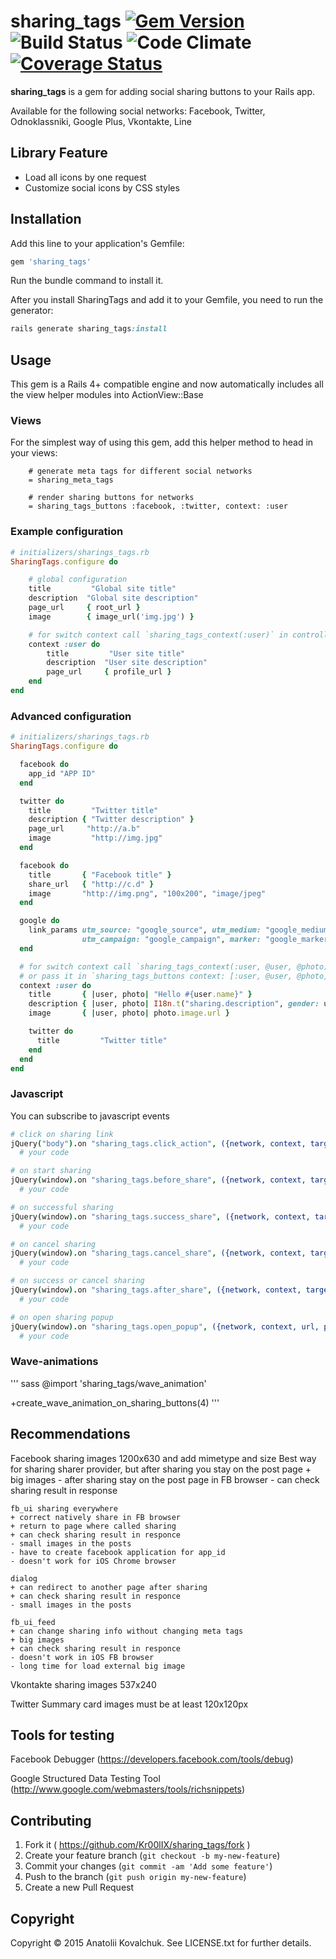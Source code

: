 # sharing_tags [![Gem Version](https://badge.fury.io/rb/sharing_tags.svg)](http://badge.fury.io/rb/sharing_tags) ![Build Status](https://circleci.com/gh/Kr00lIX/sharing_tags/tree/master.png?style=shield&circle-token=3d49c13a66c4bde62a4be235e2442b78d66c36de) ![Code Climate](https://codeclimate.com/github/Kr00lIX/sharing_tags/badges/gpa.svg) [![Coverage Status](https://coveralls.io/repos/Kr00lIX/sharing_tags/badge.svg)](https://coveralls.io/r/Kr00lIX/sharing_tags)


**sharing_tags** is a gem for adding social sharing buttons to your Rails app. 

Available for the following social networks: Facebook, Twitter, Odnoklassniki, Google Plus, Vkontakte, Line

## Library Feature

* Load all icons by one request
* Customize social icons by CSS styles


## Installation

Add this line to your application's Gemfile:

```ruby
gem 'sharing_tags'
```

Run the bundle command to install it.

After you install SharingTags and add it to your Gemfile, you need to run the generator:

```ruby
rails generate sharing_tags:install
```

## Usage

This gem is a Rails 4+ compatible engine and now automatically includes all the view helper modules into ActionView::Base

### Views
For the simplest way of using this gem, add this helper method to head in your views:
```haml
    # generate meta tags for different social networks
    = sharing_meta_tags

    # render sharing buttons for networks
    = sharing_tags_buttons :facebook, :twitter, context: :user
```


### Example configuration
```ruby 
# initializers/sharings_tags.rb
SharingTags.configure do

    # global configuration
    title         "Global site title"
    description  "Global site description"
    page_url     { root_url }
    image        { image_url('img.jpg') }

    # for switch context call `sharing_tags_context(:user)` in controller action
    context :user do
        title         "User site title"
        description  "User site description"
        page_url     { profile_url }
    end
end
```

### Advanced configuration

```ruby  
# initializers/sharings_tags.rb
SharingTags.configure do

  facebook do
    app_id "APP ID"
  end

  twitter do
    title         "Twitter title"
    description { "Twitter description" }
    page_url     "http://a.b"
    image         "http://img.jpg"
  end

  facebook do
    title       { "Facebook title" }
    share_url   { "http://c.d" }
    image       "http://img.png", "100x200", "image/jpeg"
  end

  google do
    link_params utm_source: "google_source", utm_medium: "google_medium", utm_content: "google_content",
                utm_campaign: "google_campaign", marker: "google_marker"
  end

  # for switch context call `sharing_tags_context(:user, @user, @photo)` in controller action
  # or pass it in `sharing_tags_buttons context: [:user, @user, @photo]`
  context :user do
    title       { |user, photo| "Hello #{user.name}" }
    description { |user, photo| I18n.t("sharing.description", gender: user.gender) }
    image       { |user, photo| photo.image.url }

    twitter do
      title         "Twitter title"
    end
  end
end

```

### Javascript

You can subscribe to javascript events

```coffeescript
# click on sharing link
jQuery("body").on "sharing_tags.click_action", ({network, context, target})->
  # your code

# on start sharing
jQuery(window).on "sharing_tags.before_share", ({network, context, target})->
  # your code

# on successful sharing
jQuery(window).on "sharing_tags.success_share", ({network, context, target, response})->
  # your code

# on cancel sharing
jQuery(window).on "sharing_tags.cancel_share", ({network, context, target, response})->
  # your code

# on success or cancel sharing
jQuery(window).on "sharing_tags.after_share", ({network, context, target, response})->
  # your code

# on open sharing popup
jQuery(window).on "sharing_tags.open_popup", ({network, context, url, popup_window})->
  # your code

```

### Wave-animations
''' sass
@import 'sharing_tags/wave_animation'

+create_wave_animation_on_sharing_buttons(4)
'''


## Recommendations
Facebook sharing images 1200x630 and add mimetype and size
    Best way for sharing sharer provider, but after sharing you stay on the post page
    + big images
    - after sharing stay on the post page in FB browser
    - can check sharing result in response

    fb_ui sharing everywhere
    + correct natively share in FB browser
    + return to page where called sharing
    + can check sharing result in responce
    - small images in the posts
    - have to create facebook application for app_id
    - doesn't work for iOS Chrome browser

    dialog
    + can redirect to another page after sharing
    + can check sharing result in responce
    - small images in the posts

    fb_ui_feed
    + can change sharing info without changing meta tags
    + big images
    + can check sharing result in responce
    - doesn't work in iOS FB browser
    - long time for load external big image


Vkontakte sharing images 537x240

Twitter Summary card images must be at least 120x120px 

## Tools for testing

Facebook Debugger (https://developers.facebook.com/tools/debug)

Google Structured Data Testing Tool (http://www.google.com/webmasters/tools/richsnippets)


## Contributing

1. Fork it ( https://github.com/Kr00lIX/sharing_tags/fork )
2. Create your feature branch (`git checkout -b my-new-feature`)
3. Commit your changes (`git commit -am 'Add some feature'`)
4. Push to the branch (`git push origin my-new-feature`)
5. Create a new Pull Request


## Copyright
Copyright © 2015 Anatolii Kovalchuk. See LICENSE.txt for further details.
